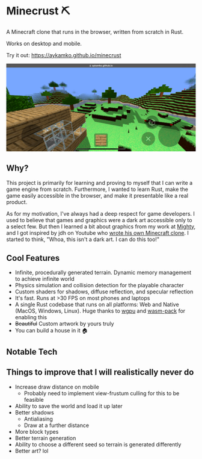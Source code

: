 # Minecrust ⛏️

A Minecraft clone that runs in the browser, written from scratch in Rust.

Works on desktop and mobile.

Try it out: https://aykamko.github.io/minecrust

![](mobile_screenshot.png)


## Why?

This project is primarily for learning and proving to myself that I can write a game engine from scratch. Furthermore, I wanted to learn Rust, make the game easily accessible in the browser, and make it presentable like a real product.

As for my motivation, I've always had a deep respect for game developers. I used to believe that games and graphics were a dark art accessible only to a select few. But then I learned a bit about graphics from my work at [Mighty](https://www.youtube.com/watch?v=cxUN1dZ0Edk), and I got inspired by jdh on Youtube who [wrote his own Minecraft clone](https://www.youtube.com/watch?v=4O0_-1NaWnY). I started to think, "Whoa, this isn't a dark art. I can do this too!"


## Cool Features

- Infinite, procedurally generated terrain. Dynamic memory management to achieve infinite world
- Physics simulation and collision detection for the playable character
- Custom shaders for shadows, diffuse reflection, and specular reflection
- It's fast. Runs at >30 FPS on most phones and laptops
- A single Rust codebase that runs on all platforms: Web and Native (MacOS, Windows, Linux). Huge thanks to [wgpu](https://github.com/gfx-rs/wgpu) and [wasm-pack](https://github.com/rustwasm/wasm-pack) for enabling this
- ~~Beautiful~~ Custom artwork by yours truly
- You can build a house in it 🏠

## Notable Tech


## Things to improve that I will realistically never do

- Increase draw distance on mobile
  - Probably need to implement view-frustum culling for this to be feasible
- Ability to save the world and load it up later
- Better shadows
  - Antialiasing
  - Draw at a further distance
- More block types
- Better terrain generation
- Ability to choose a different seed so terrain is generated differently
- Better art? lol